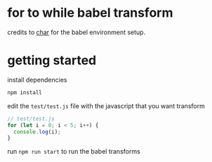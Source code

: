 # for to while babel transform

credits to [char](https://github.com/char) for the babel environment setup.

# getting started

install dependencies

```bash
npm install
```

edit the `test/test.js` file with the javascript that you want transform

```js
// test/test.js
for (let i = 0; i < 5; i++) {
  console.log(i);
}
```

run `npm run start` to run the babel transforms
